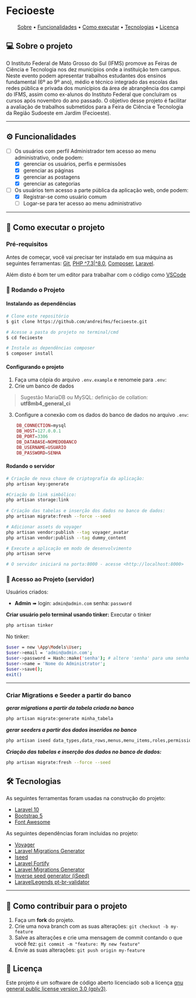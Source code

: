 # Fecioeste

<p align="center">
 <a href="#-sobre-o-projeto">Sobre</a> •
 <a href="#-funcionalidades">Funcionalidades</a> •
 <a href="#-como-executar-o-projeto">Como executar</a> • 
 <a href="#-tecnologias">Tecnologias</a> •  
 <a href="#user-content--licença">Licença</a>
</p>

## 💻 Sobre o projeto
O Instituto Federal de Mato Grosso do Sul (IFMS) promove as Feiras de Ciência e Tecnologia nos dez municípios onde a instituição tem campus. 
Neste evento podem apresentar trabalhos estudantes dos ensinos fundamental (6º ao 9º ano), médio e técnico integrado das escolas das redes pública e privada dos municípios da área de abrangência dos campi do IFMS, assim como ex-alunos do Instituto Federal que concluíram os cursos após novembro do ano passado.
O objetivo desse projeto é facilitar a avaliação de trabalhos submetidos para a Feira de Ciência e Tecnologia da Região Sudoeste em Jardim (Fecioeste).

---

## ⚙️ Funcionalidades

- [ ] Os usuários com perfil Administrador tem acesso ao menu administrativo, onde podem:
    - [X] gerenciar os usuários, perfis e permissões
    - [X] gerenciar as páginas
    - [X] gerenciar as postagens
    - [X] gerenciar as categorias

- [ ] Os usuários tem acesso a parte pública da aplicação web, onde podem:
    - [X] Registrar-se como usuário comum
    - [ ] Logar-se para ter acesso ao menu administrativo

---
## 🚀 Como executar o projeto

### Pré-requisitos

Antes de começar, você vai precisar ter instalado em sua máquina as seguintes ferramentas: [Git](https://git-scm.com), [PHP ^7.3|^8.0](https://www.php.net/downloads), [Composer](https://getcomposer.org/download/), [Laravel](https://laravel.com/docs/10.x/installation).

Além disto é bom ter um editor para trabalhar com o código como [VSCode](https://code.visualstudio.com/)

### 🎲 Rodando o Projeto 

#### Instalando as dependências
```bash
# Clone este repositório
$ git clone https://github.com/andreifms/fecioeste.git

# Acesse a pasta do projeto no terminal/cmd
$ cd fecioeste

# Instale as dependências composer
$ composer install


```
#### Configurando o projeto
1. Faça uma cópia do arquivo `.env.example` e renomeie para `.env`:
2. Crie um banco de dados
> Sugestão MariaDB ou MySQL: definição de collation: **utf8mb4_general_ci**

3. Configure a conexão com os dados do banco de dados no arquivo `.env`:
```php  
    DB_CONNECTION=mysql
    DB_HOST=127.0.0.1
    DB_PORT=3306
    DB_DATABASE=NOMEDOBANCO
    DB_USERNAME=USUARIO
    DB_PASSWORD=SENHA
```
#### Rodando o servidor
```bash    
# Criação de nova chave de criptografia da aplicação:
php artisan key:generate

#Criação do link simbólico:
php artisan storage:link
    
# Criação das tabelas e inserção dos dados no banco de dados:
php artisan migrate:fresh --force --seed

# Adicionar assets do voyager
php artisan vendor:publish --tag voyager_avatar
php artisan vendor:publish --tag dummy_content

# Execute a aplicação em modo de desenvolvimento
php artisan serve

# O servidor iniciará na porta:8000 - acesse <http://localhost:8000>
```

### 🎲 Acesso ao Projeto (servidor)
Usuários criados:
- **Admin** ➠ login: ```admin@admin.com``` senha: ```password```

**Criar usuário pelo terminal usando tinker:**
Executar o tinker
```bash
php artisan tinker
```
No tinker: 
```bash
$user = new \App\Models\User;
$user->email = 'admin@admin.com';
$user->password = Hash::make('senha'); # altere 'senha' para uma senha forte
$user->name = 'Nome do Administrator';
$user->save();
exit()
```
---

### Criar Migrations e Seeder a partir do banco

***gerar migrations a partir da tabela criada no banco***
```bash   
php artisan migrate:generate minha_tabela
```

***gerar seeders a partir dos dados inseridos no banco***
```bash   
php artisan iseed data_types,data_rows,menus,menu_items,roles,permissions,permission_role,settings --classnameprefix=Iseed --force
```

***Criação das tabelas e inserção dos dados no banco de dados:***
```bash   
php artisan migrate:fresh --force --seed
```

## 🛠 Tecnologias

As seguintes ferramentas foram usadas na construção do projeto:

- [Laravel 10](https://laravel.com/docs)
- [Bootstrap 5](https://getbootstrap.com/)
- [Font Awesome](https://fontawesome.com/search?o=r&m=free)

As seguintes dependências foram incluidas no projeto:
- [Voyager](https://github.com/thedevdojo/voyager)
- [Laravel Migrations Generator](https://github.com/kitloong/laravel-migrations-generator)
- [Iseed](https://github.com/orangehill/iseed)
- [Laravel Fortify](https://github.com/laravel/fortify)
- [Laravel Migrations Generator](https://github.com/kitloong/laravel-migrations-generator)
- [Inverse seed generator (iSeed)](https://github.com/orangehill/iseed)
- [LaravelLegends pt-br-validator](https://github.com/LaravelLegends/pt-br-validator)
---

## 💪 Como contribuir para o projeto

1. Faça um **fork** do projeto.
2. Crie uma nova branch com as suas alterações: `git checkout -b my-feature`
3. Salve as alterações e crie uma mensagem de commit contando o que você fez: `git commit -m "feature: My new feature"`
4. Envie as suas alterações: `git push origin my-feature`

## 📝 Licença

Este projeto é um software de código aberto licenciado sob a licença [gnu general public license version 3.0 (gplv3)](./LICENSE).

